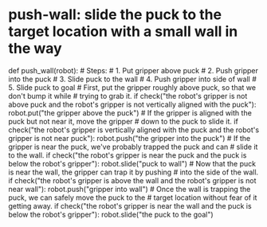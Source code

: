 

# push-wall: slide the puck to the target location with a small wall in the way
def push_wall(robot):
    # Steps:
    #  1. Put gripper above puck
    #  2. Push gripper into the puck
    #  3. Slide puck to the wall
    #  4. Push gripper into side of wall
    #  5. Slide puck to goal
    # First, put the gripper roughly above puck, so that we don't bump it while
    # trying to grab it.
    if check("the robot's gripper is not above puck and the robot's gripper is not vertically aligned with the puck"):
        robot.put("the gripper above the puck")
    # If the gripper is aligned with the puck but not near it, move the gripper
    # down to the puck to slide it.
    if check("the robot's gripper is vertically aligned with the puck and the robot's gripper is not near puck"):
        robot.push("the gripper into the puck")
    # If the gripper is near the puck, we've probably trapped the puck and can
    # slide it to the wall.
    if check("the robot's gripper is near the puck and the puck is below the robot's gripper"):
        robot.slide("puck to wall")
    # Now that the puck is near the wall, the gripper can trap it by pushing
    # into the side of the wall.
    if check("the robot's gripper is above the wall and the robot's gripper is not near wall"):
        robot.push("gripper into wall")
    # Once the wall is trapping the puck, we can safely move the puck to the
    # target location without fear of it getting away.
    if check("the robot's gripper is near the wall and the puck is below the robot's gripper"):
        robot.slide("the puck to the goal")